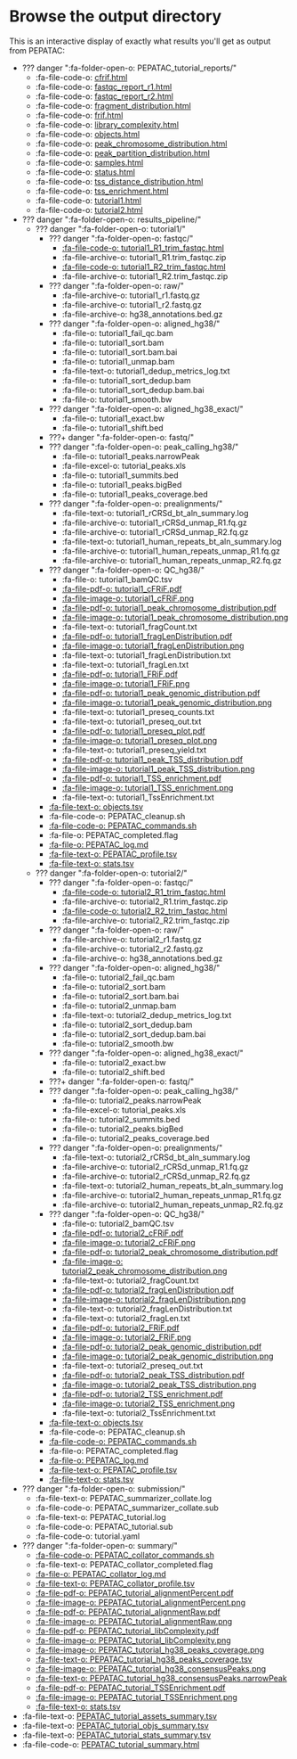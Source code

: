 # Browse the output directory

This is an interactive display of exactly what results you'll get as output from PEPATAC:

* ??? danger ":fa-folder-open-o: PEPATAC_tutorial_reports/"
    * :fa-file-code-o: [cfrif.html](files/examples/tutorial/PEPATAC_tutorial_reports/cfrif.html)
    * :fa-file-code-o: [fastqc_report_r1.html](files/examples/tutorial/PEPATAC_tutorial_reports/fastqc_report_r1.html)
    * :fa-file-code-o: [fastqc_report_r2.html](files/examples/tutorial/PEPATAC_tutorial_reports/fastqc_report_r2.html)
    * :fa-file-code-o: [fragment_distribution.html](files/examples/tutorial/PEPATAC_tutorial_reports/fragment_distribution.html)
    * :fa-file-code-o: [frif.html](files/examples/tutorial/PEPATAC_tutorial_reports/frif.html)
    * :fa-file-code-o: [library_complexity.html](files/examples/tutorial/PEPATAC_tutorial_reports/library_complexity.html)
    * :fa-file-code-o: [objects.html](files/examples/tutorial/PEPATAC_tutorial_reports/objects.html)
    * :fa-file-code-o: [peak_chromosome_distribution.html](files/examples/tutorial/PEPATAC_tutorial_reports/peak_chromosome_distribution.html)
    * :fa-file-code-o: [peak_partition_distribution.html](files/examples/tutorial/PEPATAC_tutorial_reports/peak_partition_distribution.html) 
    * :fa-file-code-o: [samples.html](files/examples/tutorial/PEPATAC_tutorial_reports/samples.html)
    * :fa-file-code-o: [status.html](files/examples/tutorial/PEPATAC_tutorial_reports/status.html)
    * :fa-file-code-o: [tss_distance_distribution.html](files/examples/tutorial/PEPATAC_tutorial_reports/tss_distance_distribution.html)
    * :fa-file-code-o: [tss_enrichment.html](files/examples/tutorial/PEPATAC_tutorial_reports/tss_enrichment.html)
    * :fa-file-code-o: [tutorial1.html](files/examples/tutorial/PEPATAC_tutorial_reports/tutorial1.html)
    * :fa-file-code-o: [tutorial2.html](files/examples/tutorial/PEPATAC_tutorial_reports/tutorial2.html)
* ??? danger ":fa-folder-open-o: results_pipeline/"
    * ??? danger ":fa-folder-open-o: tutorial1/"
        * ??? danger ":fa-folder-open-o: fastqc/"
            * [:fa-file-code-o: tutorial1_R1_trim_fastqc.html](files/examples/tutorial/results_pipeline/tutorial1/fastqc/tutorial1_R1_trim_fastqc.html)
            * :fa-file-archive-o: tutorial1_R1.trim_fastqc.zip
            * [:fa-file-code-o: tutorial1_R2_trim_fastqc.html](files/examples/tutorial/results_pipeline/tutorial1/fastqc/tutorial1_R2_trim_fastqc.html)
            * :fa-file-archive-o: tutorial1_R2.trim_fastqc.zip
        * ??? danger ":fa-folder-open-o: raw/"
            * :fa-file-archive-o: tutorial1_r1.fastq.gz
            * :fa-file-archive-o: tutorial1_r2.fastq.gz
            * :fa-file-archive-o: hg38_annotations.bed.gz 
        * ??? danger ":fa-folder-open-o: aligned_hg38/"
            * :fa-file-o: tutorial1_fail_qc.bam
            * :fa-file-o: tutorial1_sort.bam
            * :fa-file-o: tutorial1_sort.bam.bai
            * :fa-file-o: tutorial1_unmap.bam
            * :fa-file-text-o: tutorial1_dedup_metrics_log.txt
            * :fa-file-o: tutorial1_sort_dedup.bam
            * :fa-file-o: tutorial1_sort_dedup.bam.bai
            * :fa-file-o: tutorial1_smooth.bw
        * ??? danger ":fa-folder-open-o: aligned_hg38_exact/"
            * :fa-file-o: tutorial1_exact.bw
            * :fa-file-o: tutorial1_shift.bed
        * ???+ danger ":fa-folder-open-o: fastq/"
        * ??? danger ":fa-folder-open-o: peak_calling_hg38/"
            * :fa-file-o: tutorial1_peaks.narrowPeak
            * :fa-file-excel-o: tutorial_peaks.xls
            * :fa-file-o: tutorial1_summits.bed
            * :fa-file-o: tutorial1_peaks.bigBed
            * :fa-file-o: tutorial1_peaks_coverage.bed
        * ??? danger ":fa-folder-open-o: prealignments/"
            * :fa-file-text-o: tutorial1_rCRSd_bt_aln_summary.log
            * :fa-file-archive-o: tutorial1_rCRSd_unmap_R1.fq.gz
            * :fa-file-archive-o: tutorial1_rCRSd_unmap_R2.fq.gz
            * :fa-file-text-o: tutorial1_human_repeats_bt_aln_summary.log
            * :fa-file-archive-o: tutorial1_human_repeats_unmap_R1.fq.gz
            * :fa-file-archive-o: tutorial1_human_repeats_unmap_R2.fq.gz
        * ??? danger ":fa-folder-open-o: QC_hg38/"
            * :fa-file-o: tutorial1_bamQC.tsv
            * [:fa-file-pdf-o: tutorial1_cFRiF.pdf](files/examples/tutorial/results_pipeline/tutorial1/QC_hg38/tutorial1_cFRiF.pdf)
            * [:fa-file-image-o: tutorial1_cFRiF.png](files/examples/tutorial/results_pipeline/tutorial1/QC_hg38/tutorial1_cFRiF.png)
            * [:fa-file-pdf-o: tutorial1_peak_chromosome_distribution.pdf](files/examples/tutorial/results_pipeline/tutorial1/QC_hg38/tutorial1_peak_chromosome_distribution.pdf)
            * [:fa-file-image-o: tutorial1_peak_chromosome_distribution.png](files/examples/tutorial/results_pipeline/tutorial1/QC_hg38/tutorial1_peak_chromosome_distribution.png)
            * :fa-file-text-o: tutorial1_fragCount.txt
            * [:fa-file-pdf-o: tutorial1_fragLenDistribution.pdf](files/examples/tutorial/results_pipeline/tutorial1/QC_hg38/tutorial1_fragLenDistribution.pdf)
            * [:fa-file-image-o: tutorial1_fragLenDistribution.png](files/examples/tutorial/results_pipeline/tutorial1/QC_hg38/tutorial1_fragLenDistribution.png)
            * :fa-file-text-o: tutorial1_fragLenDistribution.txt
            * :fa-file-text-o: tutorial1_fragLen.txt
            * [:fa-file-pdf-o: tutorial1_FRiF.pdf](files/examples/tutorial/results_pipeline/tutorial1/QC_hg38/tutorial1_FRiF.pdf)
            * [:fa-file-image-o: tutorial1_FRiF.png](files/examples/tutorial/results_pipeline/tutorial1/QC_hg38/tutorial1_FRiF.png)
            * [:fa-file-pdf-o: tutorial1_peak_genomic_distribution.pdf](files/examples/tutorial/results_pipeline/tutorial1/QC_hg38/tutorial1_peak_genomic_distribution.pdf)
            * [:fa-file-image-o: tutorial1_peak_genomic_distribution.png](files/examples/tutorial/results_pipeline/tutorial1/QC_hg38/tutorial1_peak_genomic_distribution.png)
            * :fa-file-text-o: tutorial1_preseq_counts.txt
            * :fa-file-text-o: tutorial1_preseq_out.txt
            * [:fa-file-pdf-o: tutorial1_preseq_plot.pdf](files/examples/tutorial/results_pipeline/tutorial1/QC_hg38/tutorial1_preseq_plot.pdf)
            * [:fa-file-image-o: tutorial1_preseq_plot.png](files/examples/tutorial/results_pipeline/tutorial1/QC_hg38/tutorial1_preseq_plot.png)
            * :fa-file-text-o: tutorial1_preseq_yield.txt
            * [:fa-file-pdf-o: tutorial1_peak_TSS_distribution.pdf](files/examples/tutorial/results_pipeline/tutorial1/QC_hg38/tutorial1_peak_TSS_distribution.pdf)
            * [:fa-file-image-o: tutorial1_peak_TSS_distribution.png](files/examples/tutorial/results_pipeline/tutorial1/QC_hg38/tutorial1_peak_TSS_distribution.png)
            * [:fa-file-pdf-o: tutorial1_TSS_enrichment.pdf](files/examples/tutorial/results_pipeline/tutorial1/QC_hg38/tutorial1_TSS_enrichment.pdf)
            * [:fa-file-image-o: tutorial1_TSS_enrichment.png](files/examples/tutorial/results_pipeline/tutorial1/QC_hg38/tutorial1_TSS_enrichment.png)
            * :fa-file-text-o: tutorial1_TssEnrichment.txt
        * [:fa-file-text-o: objects.tsv](files/examples/tutorial/results_pipeline/tutorial1/objects.tsv) 
        * :fa-file-code-o: PEPATAC_cleanup.sh
        * [:fa-file-code-o: PEPATAC_commands.sh](files/examples/tutorial/results_pipeline/tutorial1/PEPATAC_commands.sh)
        * :fa-file-o: PEPATAC_completed.flag
        * [:fa-file-o: PEPATAC_log.md](files/examples/tutorial/results_pipeline/tutorial1/PEPATAC_log.txt)
        * [:fa-file-text-o: PEPATAC_profile.tsv](files/examples/tutorial/results_pipeline/tutorial1/PEPATAC_profile.tsv)
        * [:fa-file-text-o: stats.tsv](files/examples/tutorial/results_pipeline/tutorial1/stats.tsv)
    * ??? danger ":fa-folder-open-o: tutorial2/"
        * ??? danger ":fa-folder-open-o: fastqc/"
            * [:fa-file-code-o: tutorial2_R1_trim_fastqc.html](files/examples/tutorial/results_pipeline/tutorial2/fastqc/tutorial2_R1_trim_fastqc.html)
            * :fa-file-archive-o: tutorial2_R1.trim_fastqc.zip
            * [:fa-file-code-o: tutorial2_R2_trim_fastqc.html](files/examples/tutorial/results_pipeline/tutorial2/fastqc/tutorial2_R2_trim_fastqc.html)
            * :fa-file-archive-o: tutorial2_R2.trim_fastqc.zip
        * ??? danger ":fa-folder-open-o: raw/"
            * :fa-file-archive-o: tutorial2_r1.fastq.gz
            * :fa-file-archive-o: tutorial2_r2.fastq.gz
            * :fa-file-archive-o: hg38_annotations.bed.gz 
        * ??? danger ":fa-folder-open-o: aligned_hg38/"
            * :fa-file-o: tutorial2_fail_qc.bam
            * :fa-file-o: tutorial2_sort.bam
            * :fa-file-o: tutorial2_sort.bam.bai
            * :fa-file-o: tutorial2_unmap.bam
            * :fa-file-text-o: tutorial2_dedup_metrics_log.txt
            * :fa-file-o: tutorial2_sort_dedup.bam
            * :fa-file-o: tutorial2_sort_dedup.bam.bai
            * :fa-file-o: tutorial2_smooth.bw
        * ??? danger ":fa-folder-open-o: aligned_hg38_exact/"
            * :fa-file-o: tutorial2_exact.bw
            * :fa-file-o: tutorial2_shift.bed
        * ???+ danger ":fa-folder-open-o: fastq/"
        * ??? danger ":fa-folder-open-o: peak_calling_hg38/"
            * :fa-file-o: tutorial2_peaks.narrowPeak
            * :fa-file-excel-o: tutorial_peaks.xls
            * :fa-file-o: tutorial2_summits.bed
            * :fa-file-o: tutorial2_peaks.bigBed
            * :fa-file-o: tutorial2_peaks_coverage.bed
        * ??? danger ":fa-folder-open-o: prealignments/"
            * :fa-file-text-o: tutorial2_rCRSd_bt_aln_summary.log
            * :fa-file-archive-o: tutorial2_rCRSd_unmap_R1.fq.gz
            * :fa-file-archive-o: tutorial2_rCRSd_unmap_R2.fq.gz
            * :fa-file-text-o: tutorial2_human_repeats_bt_aln_summary.log
            * :fa-file-archive-o: tutorial2_human_repeats_unmap_R1.fq.gz
            * :fa-file-archive-o: tutorial2_human_repeats_unmap_R2.fq.gz
        * ??? danger ":fa-folder-open-o: QC_hg38/"
            * :fa-file-o: tutorial2_bamQC.tsv
            * [:fa-file-pdf-o: tutorial2_cFRiF.pdf](files/examples/tutorial/results_pipeline/tutorial2/QC_hg38/tutorial2_cFRiF.pdf)
            * [:fa-file-image-o: tutorial2_cFRiF.png](files/examples/tutorial/results_pipeline/tutorial2/QC_hg38/tutorial2_cFRiF.png)
            * [:fa-file-pdf-o: tutorial2_peak_chromosome_distribution.pdf](files/examples/tutorial/results_pipeline/tutorial2/QC_hg38/tutorial2_peak_chromosome_distribution.pdf)
            * [:fa-file-image-o: tutorial2_peak_chromosome_distribution.png](files/examples/tutorial/results_pipeline/tutorial2/QC_hg38/tutorial2_peak_chromosome_distribution.png)
            * :fa-file-text-o: tutorial2_fragCount.txt
            * [:fa-file-pdf-o: tutorial2_fragLenDistribution.pdf](files/examples/tutorial/results_pipeline/tutorial2/QC_hg38/tutorial2_fragLenDistribution.pdf)
            * [:fa-file-image-o: tutorial2_fragLenDistribution.png](files/examples/tutorial/results_pipeline/tutorial2/QC_hg38/tutorial2_fragLenDistribution.png)
            * :fa-file-text-o: tutorial2_fragLenDistribution.txt
            * :fa-file-text-o: tutorial2_fragLen.txt
            * [:fa-file-pdf-o: tutorial2_FRiF.pdf](files/examples/tutorial/results_pipeline/tutorial2/QC_hg38/tutorial2_FRiF.pdf)
            * [:fa-file-image-o: tutorial2_FRiF.png](files/examples/tutorial/results_pipeline/tutorial2/QC_hg38/tutorial2_FRiF.png)
            * [:fa-file-pdf-o: tutorial2_peak_genomic_distribution.pdf](files/examples/tutorial/results_pipeline/tutorial2/QC_hg38/tutorial2_peak_genomic_distribution.pdf)
            * [:fa-file-image-o: tutorial2_peak_genomic_distribution.png](files/examples/tutorial/results_pipeline/tutorial2/QC_hg38/tutorial2_peak_genomic_distribution.png)
            * :fa-file-text-o: tutorial2_preseq_out.txt
            * [:fa-file-pdf-o: tutorial2_peak_TSS_distribution.pdf](files/examples/tutorial/results_pipeline/tutorial2/QC_hg38/tutorial2_peak_TSS_distribution.pdf)
            * [:fa-file-image-o: tutorial2_peak_TSS_distribution.png](files/examples/tutorial/results_pipeline/tutorial2/QC_hg38/tutorial2_peak_TSS_distribution.png)
            * [:fa-file-pdf-o: tutorial2_TSS_enrichment.pdf](files/examples/tutorial/results_pipeline/tutorial2/QC_hg38/tutorial2_TSS_enrichment.pdf)
            * [:fa-file-image-o: tutorial2_TSS_enrichment.png](files/examples/tutorial/results_pipeline/tutorial2/QC_hg38/tutorial2_TSS_enrichment.png)
            * :fa-file-text-o: tutorial2_TssEnrichment.txt
        * [:fa-file-text-o: objects.tsv](files/examples/tutorial/results_pipeline/tutorial2/objects.tsv) 
        * :fa-file-code-o: PEPATAC_cleanup.sh
        * [:fa-file-code-o: PEPATAC_commands.sh](files/examples/tutorial/results_pipeline/tutorial2/PEPATAC_commands.sh)
        * :fa-file-o: PEPATAC_completed.flag
        * [:fa-file-o: PEPATAC_log.md](files/examples/tutorial/results_pipeline/tutorial2/PEPATAC_log.txt)
        * [:fa-file-text-o: PEPATAC_profile.tsv](files/examples/tutorial/results_pipeline/tutorial2/PEPATAC_profile.tsv)
        * [:fa-file-text-o: stats.tsv](files/examples/tutorial/results_pipeline/tutorial2/stats.tsv)
* ??? danger ":fa-folder-open-o: submission/"
    * :fa-file-text-o: PEPATAC_summarizer_collate.log
    * :fa-file-code-o: PEPATAC_summarizer_collate.sub
    * :fa-file-text-o: PEPATAC_tutorial.log
    * :fa-file-code-o: PEPATAC_tutorial.sub
    * :fa-file-code-o: tutorial.yaml    
* ??? danger ":fa-folder-open-o: summary/"
    * [:fa-file-code-o: PEPATAC_collator_commands.sh](files/examples/tutorial/summary/PEPATAC_collator_commands.sh)
    * :fa-file-text-o: PEPATAC_collator_completed.flag
    * [:fa-file-o: PEPATAC_collator_log.md](files/examples/tutorial/summary/PEPATAC_collator_log.txt)
    * [:fa-file-text-o: PEPATAC_collator_profile.tsv](files/examples/tutorial/summary/PEPATAC_collator_profile.tsv)
    * [:fa-file-pdf-o: PEPATAC_tutorial_alignmentPercent.pdf](files/examples/tutorial/summary/PEPATAC_tutorial_alignmentPercent.pdf)
    * [:fa-file-image-o: PEPATAC_tutorial_alignmentPercent.png](files/examples/tutorial/summary/PEPATAC_tutorial_alignmentPercent.png)
    * [:fa-file-pdf-o: PEPATAC_tutorial_alignmentRaw.pdf](files/examples/tutorial/summary/PEPATAC_tutorial_alignmentRaw.pdf)
    * [:fa-file-image-o: PEPATAC_tutorial_alignmentRaw.png](files/examples/tutorial/summary/PEPATAC_tutorial_alignmentRaw.png)
    * [:fa-file-pdf-o: PEPATAC_tutorial_libComplexity.pdf](files/examples/tutorial/summary/PEPATAC_tutorial_libComplexity.pdf)
    * [:fa-file-image-o: PEPATAC_tutorial_libComplexity.png](files/examples/tutorial/summary/PEPATAC_tutorial_libComplexity.png)
    * [:fa-file-image-o: PEPATAC_tutorial_hg38_peaks_coverage.png](files/examples/tutorial/summary/PEPATAC_tutorial_hg38_peaks_coverage.png)
    * [:fa-file-text-o: PEPATAC_tutorial_hg38_peaks_coverage.tsv](files/examples/tutorial/summary/PEPATAC_tutorial_hg38_peaks_coverage.tsv)
    * [:fa-file-image-o: PEPATAC_tutorial_hg38_consensusPeaks.png](files/examples/tutorial/summary/PEPATAC_tutorial_hg38_consensusPeaks.png)
    * [:fa-file-text-o: PEPATAC_tutorial_hg38_consensusPeaks.narrowPeak](files/examples/tutorial/summary/PEPATAC_tutorial_hg38_consensusPeaks.narrowPeak)
    * [:fa-file-pdf-o: PEPATAC_tutorial_TSSEnrichment.pdf](files/examples/tutorial/summary/PEPATAC_tutorial_TSSEnrichment.pdf)
    * [:fa-file-image-o: PEPATAC_tutorial_TSSEnrichment.png](files/examples/tutorial/summary/PEPATAC_tutorial_TSSEnrichment.png)
    * [:fa-file-text-o: stats.tsv](files/examples/tutorial/summary/stats.tsv)
* :fa-file-text-o: [PEPATAC_tutorial_assets_summary.tsv](files/examples/tutorial/PEPATAC_tutorial_assets_summary.tsv)
* :fa-file-text-o: [PEPATAC_tutorial_objs_summary.tsv](files/examples/tutorial/PEPATAC_tutorial_objs_summary.tsv)
* :fa-file-text-o: [PEPATAC_tutorial_stats_summary.tsv](files/examples/tutorial/PEPATAC_tutorial_stats_summary.tsv)
* :fa-file-code-o: [PEPATAC_tutorial_summary.html](files/examples/tutorial/PEPATAC_tutorial_summary.html)
